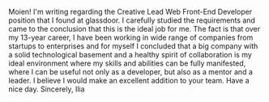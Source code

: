 Moien!
I'm writing regarding the Creative Lead Web Front-End Developer position that I found at glassdoor. I carefully studied the requirements and came to the conclusion that this is the ideal job for me.
The fact is that over my 13-year career, I have been working in wide range of companies from startups to enterprises and for myself I concluded that a big company with a solid technological basement and a healthy spirit of collaboration is my ideal environment where my skills and abilities can be fully manifested, where I can be useful not only as a developer, but also as a mentor and a leader.
I believe I would make an excellent addition to your team. 
Have a nice day.
Sincerely,
Ilia